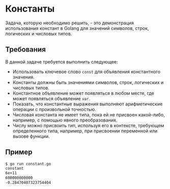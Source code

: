 # Константы

Задача, которую необходимо решить, - это демонстрация использования констант в Golang для значений символов, строк, логических и числовых типов.

## Требования

В данной задаче требуется выполнить следующее:

- Использовать ключевое слово `const` для объявления константного значения.
- Константы должны быть значениями символов, строк, логических и числовых типов.
- Константное объявление может появляться в любом месте, где может появляться объявление `var`.
- Показать, что константные выражения выполняют арифметические операции с произвольной точностью.
- Числовая константа не имеет типа, пока ей не присвоен какой-либо, например, с помощью явного преобразования.
- Числу можно присвоить тип, используя его в контексте, требующем определенного типа, например, при присвоении переменной или вызове функции.

## Пример

```sh
$ go run constant.go
constant
6e+11
600000000000
-0.28470407323754404
```
